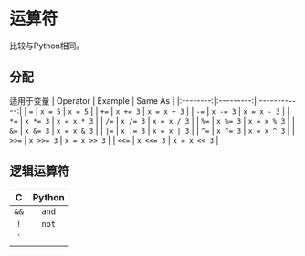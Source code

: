 # 运算符

比较与Python相同。

## 分配

适用于变量
| Operator | Example   | Same As      |
|:--------:|:---------:|:------------:|
| `=`      | `x = 5`   | `x = 5`      |
| `+=`     | `x += 3`  | `x = x + 3`  |
| `-=`     | `x -= 3`  | `x = x - 3`  |
| `*=`     | `x *= 3`  | `x = x * 3`  |
| `/=`     | `x /= 3`  | `x = x / 3`  |
| `%=`     | `x %= 3`  | `x = x % 3`  |
| `&=`     | `x &= 3`  | `x = x & 3`  |
| `|=`     | `x |= 3`  | `x = x | 3`  |
| `^=`     | `x ^= 3`  | `x = x ^ 3`  |
| `>>=`    | `x >>= 3` | `x = x >> 3` |
| `<<=`    | `x <<= 3` | `x = x << 3` |

## 逻辑运算符
| C    | Python   |
|:----:|:--------:|
| `&&` | `and`    |
| `!`  | `not`    |
| `||` | `or `    |
